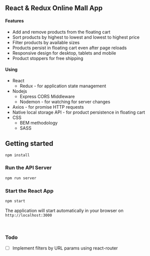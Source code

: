 ## React & Redux Online Mall App

#### Features
- Add and remove products from the floating cart
- Sort products by highest to lowest and lowest to highest price
- Filter products by available sizes
- Products persist in floating cart even after page reloads
- Responsive design for desktop, tablets and mobile
- Product stoppers for free shipping

#### Using
- React
  * Redux - for application state management
- Nodejs
  * Express CORS Middleware
  * Nodemon - for watching for server changes
- Axios - for promise HTTP requests
- Native local storage API - for product persistence in floating cart
- CSS
  * BEM methodology
  * SASS

## Getting started

``` bash
npm install
```

### Run the API Server

``` bash
npm run server
```

### Start the React App

``` bash
npm start
```

The application will start automatically in your browser on `http://localhost:3000`

<br/>

### Todo
- [ ] Implement filters by URL params using react-router

